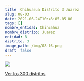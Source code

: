 ```yaml
---
title: Chihuahua Distrito 3 Juarez
slug: 08-03
date: 2021-06-24T10:46:05-05:00
tags: []
nombre_entidad: Chihuahua
nombre_distrito: Juarez
entidad: 8
distrito: 3
image_path: /img/08-03.png
draft: false
---
```


![](/img/08-03.png)

[Ver los 300 distritos](/docs/elecciones-2021)
